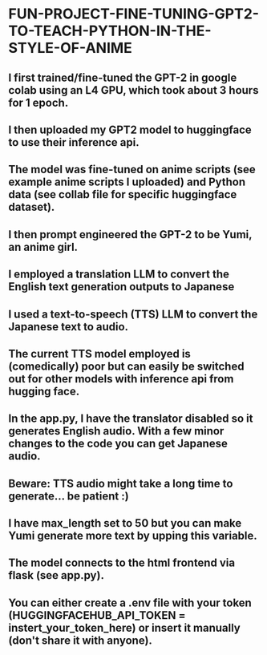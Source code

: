 # FUN-PROJECT-FINE-TUNING-GPT2-TO-TEACH-PYTHON-IN-THE-STYLE-OF-ANIME
## I first trained/fine-tuned the GPT-2 in google colab using an L4 GPU, which took about 3 hours for 1 epoch.
## I then uploaded my GPT2 model to huggingface to use their inference api.
## The model was fine-tuned on anime scripts (see example anime scripts I uploaded) and Python data (see collab file for specific huggingface dataset).
## I then prompt engineered the GPT-2 to be Yumi, an anime girl.
## I employed a translation LLM to convert the English text generation outputs to Japanese
## I used a text-to-speech (TTS) LLM to convert the Japanese text to audio.
## The current TTS model employed is (comedically) poor but can easily be switched out for other models with inference api from hugging face.
## In the app.py, I have the translator disabled so it generates English audio. With a few minor changes to the code you can get Japanese audio.
## Beware: TTS audio might take a long time to generate... be patient :)
## I have max_length set to 50 but you can make Yumi generate more text by upping this variable.
## The model connects to the html frontend via flask (see app.py).
## You can either create a .env file with your token (HUGGINGFACEHUB_API_TOKEN = instert_your_token_here) or insert it manually (don't share it with anyone).
